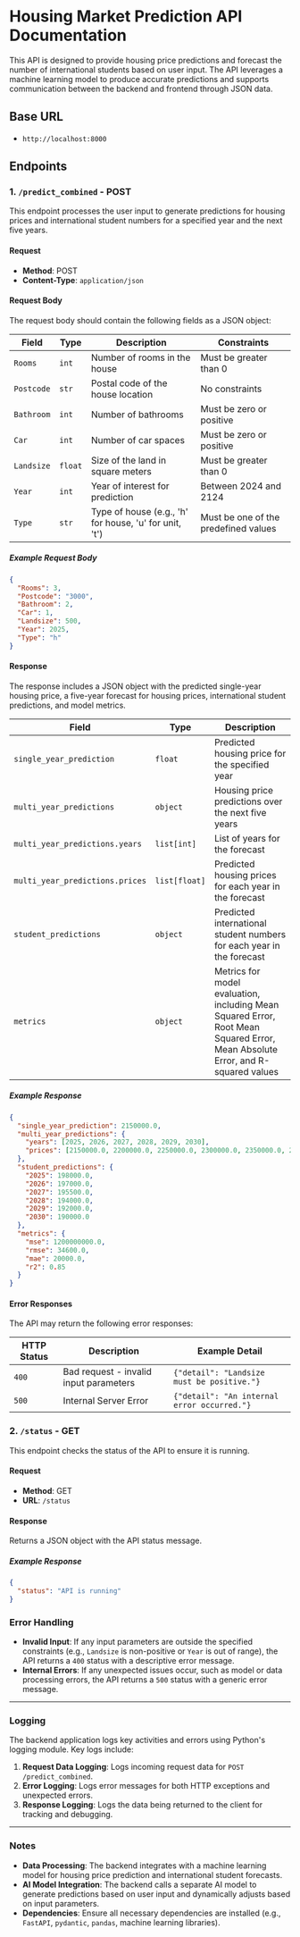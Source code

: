 # Housing Market Prediction API Documentation

This API is designed to provide housing price predictions and forecast the number of international students based on user input. The API leverages a machine learning model to produce accurate predictions and supports communication between the backend and frontend through JSON data.

## Base URL

- `http://localhost:8000`

## Endpoints

### 1. `/predict_combined` - POST

This endpoint processes the user input to generate predictions for housing prices and international student numbers for a specified year and the next five years.

#### Request

- **Method**: POST
- **Content-Type**: `application/json`

#### Request Body

The request body should contain the following fields as a JSON object:

| Field      | Type   | Description                                             | Constraints                                  |
|------------|--------|---------------------------------------------------------|----------------------------------------------|
| `Rooms`    | `int`  | Number of rooms in the house                            | Must be greater than 0                       |
| `Postcode` | `str`  | Postal code of the house location                       | No constraints                               |
| `Bathroom` | `int`  | Number of bathrooms                                     | Must be zero or positive                     |
| `Car`      | `int`  | Number of car spaces                                    | Must be zero or positive                     |
| `Landsize` | `float`| Size of the land in square meters                       | Must be greater than 0                       |
| `Year`     | `int`  | Year of interest for prediction                         | Between 2024 and 2124                        |
| `Type`     | `str`  | Type of house (e.g., 'h' for house, 'u' for unit, 't')  | Must be one of the predefined values         |

##### Example Request Body

```json
{
  "Rooms": 3,
  "Postcode": "3000",
  "Bathroom": 2,
  "Car": 1,
  "Landsize": 500,
  "Year": 2025,
  "Type": "h"
}
```

#### Response

The response includes a JSON object with the predicted single-year housing price, a five-year forecast for housing prices, international student predictions, and model metrics.

| Field                          | Type           | Description                                                                                             |
|--------------------------------|----------------|---------------------------------------------------------------------------------------------------------|
| `single_year_prediction`       | `float`        | Predicted housing price for the specified year                                                          |
| `multi_year_predictions`       | `object`       | Housing price predictions over the next five years                                                      |
| `multi_year_predictions.years` | `list[int]`    | List of years for the forecast                                                                          |
| `multi_year_predictions.prices`| `list[float]`  | Predicted housing prices for each year in the forecast                                                  |
| `student_predictions`          | `object`       | Predicted international student numbers for each year in the forecast                                   |
| `metrics`                      | `object`       | Metrics for model evaluation, including Mean Squared Error, Root Mean Squared Error, Mean Absolute Error, and R-squared values |

##### Example Response

```json
{
  "single_year_prediction": 2150000.0,
  "multi_year_predictions": {
    "years": [2025, 2026, 2027, 2028, 2029, 2030],
    "prices": [2150000.0, 2200000.0, 2250000.0, 2300000.0, 2350000.0, 2400000.0]
  },
  "student_predictions": {
    "2025": 198000.0,
    "2026": 197000.0,
    "2027": 195500.0,
    "2028": 194000.0,
    "2029": 192000.0,
    "2030": 190000.0
  },
  "metrics": {
    "mse": 1200000000.0,
    "rmse": 34600.0,
    "mae": 20000.0,
    "r2": 0.85
  }
}
```

#### Error Responses

The API may return the following error responses:

| HTTP Status | Description                            | Example Detail                                |
|-------------|----------------------------------------|-----------------------------------------------|
| `400`       | Bad request - invalid input parameters | `{"detail": "Landsize must be positive."}`    |
| `500`       | Internal Server Error                  | `{"detail": "An internal error occurred."}`   |

### 2. `/status` - GET

This endpoint checks the status of the API to ensure it is running.

#### Request

- **Method**: GET
- **URL**: `/status`

#### Response

Returns a JSON object with the API status message.

##### Example Response

```json
{
  "status": "API is running"
}
```


### Error Handling

- **Invalid Input**: If any input parameters are outside the specified constraints (e.g., `Landsize` is non-positive or `Year` is out of range), the API returns a `400` status with a descriptive error message.
- **Internal Errors**: If any unexpected issues occur, such as model or data processing errors, the API returns a `500` status with a generic error message.

---

### Logging

The backend application logs key activities and errors using Python's logging module. Key logs include:

1. **Request Data Logging**: Logs incoming request data for `POST /predict_combined`.
2. **Error Logging**: Logs error messages for both HTTP exceptions and unexpected errors.
3. **Response Logging**: Logs the data being returned to the client for tracking and debugging.

---

### Notes

- **Data Processing**: The backend integrates with a machine learning model for housing price prediction and international student forecasts.
- **AI Model Integration**: The backend calls a separate AI model to generate predictions based on user input and dynamically adjusts based on input parameters.
- **Dependencies**: Ensure all necessary dependencies are installed (e.g., `FastAPI`, `pydantic`, `pandas`, machine learning libraries).
